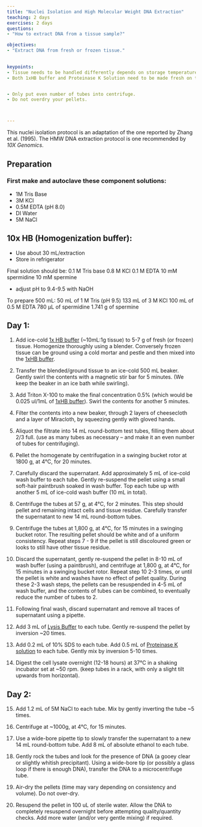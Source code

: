 ```yaml
---
title: "Nuclei Isolation and High Molecular Weight DNA Extraction"
teaching: 2 days
exercises: 2 days
questions:
- "How to extract DNA from a tissue sample?"

objectives:
- "Extract DNA from fresh or frozen tissue."
 

keypoints:
- Tissue needs to be handled differently depends on storage temperature (fresh/frozen).
- Both 1xHB buffer and Proteinase K Solution need to be made fresh on the day of use.


- Only put even number of tubes into centrifuge.
- Do not overdry your pellets. 



---
```

This nuclei isolation protocol is an adaptation of the one reported by Zhang et al. (1995).
The HMW DNA extraction protocol is one recommended by *10X Genomics*.

## Preparation

### First make and autoclave these component solutions:
- 1M Tris Base
- 3M KCl
- 0.5M EDTA (pH 8.0)
- DI Water
- 5M NaCl

## 10x HB (Homogenization buffer):
- Use about 30 mL/extraction
- Store in refrigerator

Final solution should be:
0.1 M Tris base
0.8 M KCl
0.1 M EDTA
10 mM spermidine
10 mM spermine
- adjust pH to 9.4-9.5 with NaOH

To prepare 500 mL:
50 mL of 1 M Tris (pH 9.5)
133 mL of 3 M KCl
100 mL of 0.5 M EDTA 
780 µL of spermidine
1.741 g of spermine


## Day 1:

1. Add ice-cold [1x HB buffer](https://knowpulse-knowledgebase.github.io/Laboratory-Protocols/reference.html) (~10mL:1g tissue) to 5-7 g of fresh (or frozen) tissue.  Homogenize thoroughly using a blender.  Conversely frozen tissue can be ground using a cold mortar and pestle and then mixed into the [1xHB buffer](https://knowpulse-knowledgebase.github.io/Laboratory-Protocols/reference.html).

2. Transfer the blended/ground tissue to an ice-cold 500 mL beaker.  Gently swirl the contents with a magnetic stir bar for 5 minutes.  (We keep the beaker in an ice bath while swirling).

3. Add Triton X-100 to make the final concentration 0.5% (which would be 0.025 ul/1mL of [1xHB buffer](https://knowpulse-knowledgebase.github.io/Laboratory-Protocols/reference.html)).  Swirl the contents for another 5 minutes.

4. Filter the contents into a new beaker, through 2 layers of cheesecloth and a layer of Miracloth, by squeezing gently with gloved hands.

5. Aliquot the filtrate into 14 mL round-bottom test tubes, filling them about 2/3 full. (use as many tubes as necessary – and make it an even number of tubes for centrifuging).

6. Pellet the homogenate by centrifugation in a swinging bucket rotor at 1800 g, at 4°C, for 20 minutes.

7. Carefully discard the supernatant.  Add approximately 5 mL of ice-cold wash buffer to each tube.  Gently re-suspend the pellet using a small soft-hair paintbrush soaked in wash buffer.  Top each tube up with another 5 mL of ice-cold wash buffer (10 mL in total).

8. Centrifuge the tubes at 57 g, at 4°C, for 2 minutes.  This step should pellet and remaining intact cells and tissue residue.  Carefully transfer the supernatant to new 14 mL round-bottom tubes.

9. Centrifuge the tubes at 1,800 g, at 4°C, for 15 minutes in a swinging bucket rotor.   The resulting pellet should be white and of a uniform consistency.  Repeat steps 7 - 9 if the pellet is still discoloured green or looks to still have other tissue residue.

10. Discard the supernatant, gently re-suspend the pellet in 8-10 mL of wash buffer (using a paintbrush), and centrifuge at 1,800 g, at 4°C, for 15 minutes in a swinging bucket rotor. Repeat step 10 2-3 times, or until the pellet is white and washes have no effect of pellet quality.  During these 2-3 wash steps, the pellets can be resuspended in 4-5 mL of wash buffer, and the contents of tubes can be combined, to eventually reduce the number of tubes to 2.

11. Following final wash, discard supernatant and remove all traces of supernatant using a pipette.

12. Add 3 mL of [Lysis Buffer](https://knowpulse-knowledgebase.github.io/Laboratory-Protocols/reference.html) to each tube.  Gently re-suspend the pellet by inversion ~20 times.

13. Add 0.2 mL of 10% SDS to each tube.  Add 0.5 mL of [Proteinase K solution](https://knowpulse-knowledgebase.github.io/Laboratory-Protocols/reference.html) to each tube.  Gently mix by inversion 5-10 times.

14. Digest the cell lysate overnight (12-18 hours) at 37°C in a shaking incubator set at ~50 rpm.  (keep tubes in a rack, with only a slight tilt upwards from horizontal).

## Day 2:

15. Add 1.2 mL of 5M NaCl to each tube.  Mix by gently inverting the tube ~5 times.

16. Centrifuge at ~1000g, at 4°C, for 15 minutes.

17. Use a wide-bore pipette tip to slowly transfer the supernatant to a new 14 mL round-bottom tube.  Add 8 mL of absolute ethanol to each tube.

18. Gently rock the tubes and look for the presence of DNA (a gooey clear or slightly whitish precipitant).  Using a wide-bore tip (or possibly a glass loop if there is enough DNA), transfer the DNA to a microcentrifuge tube.  

19. Air-dry the pellets (time may vary depending on consistency and volume).  Do not over-dry.

20. Resupend the pellet in 100 uL of sterile water.  Allow the DNA to completely resuspend overnight before attempting quality/quantity checks.  Add more water (and/or very gentle mixing) if required.

